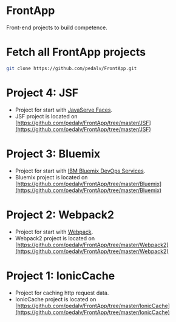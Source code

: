 # FrontApp
Front-end projects to build competence.

# Fetch all FrontApp projects
```bash
git clone https://github.com/pedalv/FrontApp.git
```

# Project 4: JSF
- Project for start with [JavaServe Faces](http://www.oracle.com/technetwork/java/javaee/javaserverfaces-139869.html).
- JSF project is located on [https://github.com/pedalv/FrontApp/tree/master/JSF](https://github.com/pedalv/FrontApp/tree/master/JSF)

# Project 3: Bluemix
- Project for start with [IBM Bluemix DevOps Services](https://hub.jazz.net/docs).
- Bluemix project is located on [https://github.com/pedalv/FrontApp/tree/master/Bluemix](https://github.com/pedalv/FrontApp/tree/master/Bluemix)

# Project 2: Webpack2
- Project for start with [Webpack](https://webpack.js.org/).
- Webpack2 project is located on [https://github.com/pedalv/FrontApp/tree/master/Webpack2](https://github.com/pedalv/FrontApp/tree/master/Webpack2)

# Project 1: IonicCache
- Project for caching http request data.
- IonicCache project is located on [https://github.com/pedalv/FrontApp/tree/master/IonicCache](https://github.com/pedalv/FrontApp/tree/master/IonicCache)

